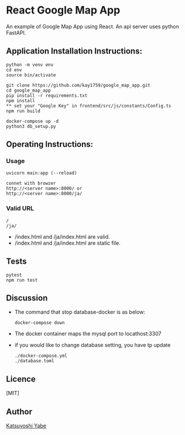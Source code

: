 # React Google Map App

An example of Google Map App using React. An api server uses python FastAPI.

## Application Installation Instructions:

    python -m venv env
    cd env
    source bin/activate
  
    git clone https://github.com/kay1759/google_map_app.git
    cd google_map_app
    pip install -r requirements.txt
	npm install
	** set your "Google Key" in frontend/src/js/constants/Config.ts
    npm run build
    
    docker-compose up -d
    python3 db_setup.py

## Operating Instructions:

### Usage

    uvicorn main:app (--reload)

    connet with browzer
    http://<server name>:8000/ or
    http://<server name>:8000/ja/


### Valid URL
    /
    /ja/

* /index.html and /ja/index.html are valid.
* /index.html and /ja/index.html are static file.

## Tests
```
pytest
npm run test
```
## Discussion
* The command that stop database-docker is as below:
  ```
  docker-compose down
  ```
* The docker container maps the mysql port to locathost:3307

* if you would like to change database setting, you have tp update
  ```
  ./docker-compose.yml
  ./database.toml
  ```
  
## Licence
[MIT]

## Author
[Katsuyoshi Yabe](https://github.com/kay1759)
